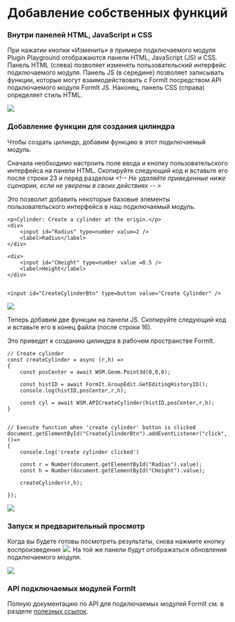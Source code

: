 # Добавление собственных функций

### Внутри панелей HTML, JavaScript и CSS

При нажатии кнопки «Изменить» в примере подключаемого модуля Plugin Playground отображаются панели HTML, JavaScript (JS) и CSS. Панель HTML (слева) позволяет изменять пользовательский интерфейс подключаемого модуля. Панель JS (в середине) позволяет записывать функции, которые могут взаимодействовать с FormIt посредством API подключаемого модуля FormIt JS. Наконец, панель CSS (справа) определяет стиль HTML.

![](<../../../.gitbook/assets/image (27).png>)

### Добавление функции для создания цилиндра

Чтобы создать цилиндр, добавим функцию в этот подключаемый модуль.

Сначала необходимо настроить поле ввода и кнопку пользовательского интерфейса на панели HTML. Скопируйте следующий код и вставьте его после строки 23 и перед разделом _\<!-- Не удаляйте приведенные ниже сценарии, если не уверены в своих действиях -- >_

Это позволит добавить некоторые базовые элементы пользовательского интерфейса в наш подключаемый модуль.

```
<p>Cylinder: Create a cylinder at the origin.</p>
<div>
    <input id="Radius" type=number value=2 />
    <label>Radius</label>
</div>

<div>
    <input id="CHeight" type=number value =0.5 />
    <label>Height</label>
</div>


<input id="CreateCylinderBtn" type=button value="Create Cylinder" />

```

![](<../../../.gitbook/assets/image (86).png>)

Теперь добавим две функции на панели JS. Скопируйте следующий код и вставьте его в конец файла (после строки 16).

Это приведет к созданию цилиндра в рабочем пространстве FormIt.

```
// Create cylinder
const createCylinder = async (r,h) =>
{
    const posCenter = await WSM.Geom.Point3d(0,0,0);

    const histID = await FormIt.GroupEdit.GetEditingHistoryID();
    console.log(histID,posCenter,r,h);

    const cyl = await WSM.APICreateCylinder(histID,posCenter,r,h);
}


// Execute function when 'create cylinder' button is clicked
document.getElementById("CreateCylinderBtn").addEventListener("click", ()=>
{
    console.log('create cylinder clicked')

    const r = Number(document.getElementById("Radius").value);
    const h = Number(document.getElementById("CHeight").value);

    createCylinder(r,h);

});
```

![](<../../../.gitbook/assets/image (82).png>)

### Запуск и предварительный просмотр

Когда вы будете готовы посмотреть результаты, снова нажмите кнопку воспроизведения ![ ](<../../../.gitbook/assets/image (81).png>). На той же панели будут отображаться обновления подключаемого модуля.

![](<../../../.gitbook/assets/image (14).png>)

### API подключаемых модулей FormIt

Полную документацию по API для подключаемых модулей FormIt см. в разделе [полезных ссылок](../useful-links.md).
